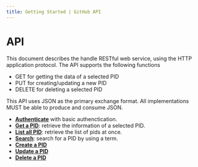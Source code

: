 ```yaml
---
title: Getting Started | GitHub API
---
```


# API

This document describes the handle RESTful web service, using the HTTP application protocol. The API supports the following functions 

- GET for getting the data of a selected PID 
- PUT for creating/updating a new PID
- DELETE for deleting a selected PID

This API uses JSON as the primary exchange format. All implementations MUST be able to produce and consume JSON.

<ul>
  	<li><strong><a href="/guides/api-auth/">Authenticate</a></strong> with basic authenctication.</li>
  	<li><strong><a href="/guides/api-get/">Get a PID</a></strong>: retrieve the information of a selected PID.</li>
  	<li><strong><a href="/guides/api-list/">List all PID</a></strong>: retrieve the list of pids at once.</li>
  	<li><strong><a href="/guides/api-search/">Search</a></strong>: search for a PID by using a term.</li>
  	<li><strong><a href="/guides/api-create/">Create a PID</a></strong></li>
  	<li><strong><a href="/guides/api-update/">Update a PID</a></strong></li>
  	<li><strong><a href="/guides/api-delete/">Delete a PID</a></strong></li>
</ul>